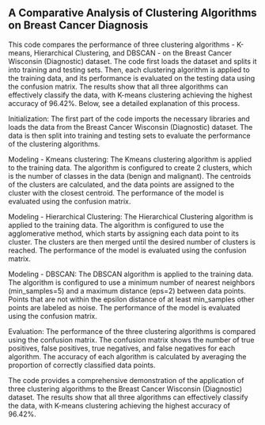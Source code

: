 ## A Comparative Analysis of Clustering Algorithms on Breast Cancer Diagnosis
This code compares the performance of three clustering algorithms - K-means, Hierarchical Clustering, and DBSCAN - on the Breast Cancer Wisconsin (Diagnostic) dataset. The code first loads the dataset and splits it into training and testing sets. Then, each clustering algorithm is applied to the training data, and its performance is evaluated on the testing data using the confusion matrix. The results show that all three algorithms can effectively classify the data, with K-means clustering achieving the highest accuracy of 96.42%. Below, see a detailed explanation of this process.

Initialization:
The first part of the code imports the necessary libraries and loads the data from the Breast Cancer Wisconsin (Diagnostic) dataset. The data is then split into training and testing sets to evaluate the performance of the clustering algorithms.

Modeling - Kmeans clustering:
The Kmeans clustering algorithm is applied to the training data. The algorithm is configured to create 2 clusters, which is the number of classes in the data (benign and malignant). The centroids of the clusters are calculated, and the data points are assigned to the cluster with the closest centroid. The performance of the model is evaluated using the confusion matrix.

Modeling - Hierarchical Clustering:
The Hierarchical Clustering algorithm is applied to the training data. The algorithm is configured to use the agglomerative method, which starts by assigning each data point to its cluster. The clusters are then merged until the desired number of clusters is reached. The performance of the model is evaluated using the confusion matrix.

Modeling - DBSCAN:
The DBSCAN algorithm is applied to the training data. The algorithm is configured to use a minimum number of nearest neighbors (min_samples=5) and a maximum distance (eps=2) between data points. Points that are not within the epsilon distance of at least min_samples other points are labeled as noise. The performance of the model is evaluated using the confusion matrix.

Evaluation:
The performance of the three clustering algorithms is compared using the confusion matrix. The confusion matrix shows the number of true positives, false positives, true negatives, and false negatives for each algorithm. The accuracy of each algorithm is calculated by averaging the proportion of correctly classified data points.

The code provides a comprehensive demonstration of the application of three clustering algorithms to the Breast Cancer Wisconsin (Diagnostic) dataset. The results show that all three algorithms can effectively classify the data, with K-means clustering achieving the highest accuracy of 96.42%.
